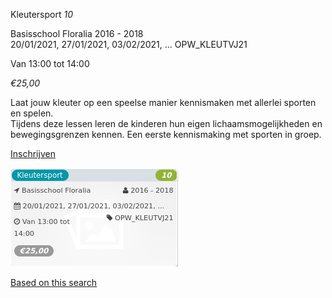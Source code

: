 Kleutersport *10*

Basisschool Floralia 2016 - 2018  
20/01/2021, 27/01/2021, 03/02/2021, ... OPW\_KLEUTVJ21  

Van 13:00 tot 14:00

*€25,00*

  

  

Laat jouw kleuter op een speelse manier kennismaken met allerlei sporten en spelen.  
Tijdens deze lessen leren de kinderen hun eigen lichaamsmogelijkheden en bewegingsgrenzen kennen. Een eerste kennismaking met sporten in groep.

[Inschrijven](https://tickets.vgc.be/activity/subscribe/OPW_KLEUTVJ21)

![](58659.png)

[Based on this search](https://tickets.vgc.be/activity/index?&vrijeplaatsen=1&Age%5B%5D=3%2C4&entity=282&Period%5B%5D=347)
